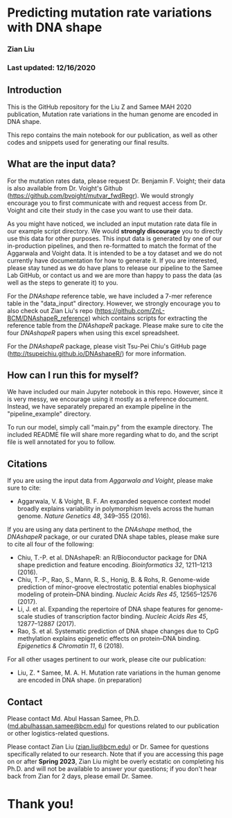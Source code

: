 # Predicting mutation rate variations with DNA shape
### Zian Liu
### Last updated: 12/16/2020

## Introduction

This is the GitHub repository for the Liu Z and Samee MAH 2020 publication, Mutation rate variations in the human genome are encoded in DNA shape.

This repo contains the main notebook for our publication, as well as other codes and snippets used for generating our final results. 

## What are the input data?

For the mutation rates data, please request Dr. Benjamin F. Voight; their data is also available from Dr. Voight's Github (https://github.com/bvoight/mutvar_fwdRegr). We would strongly encourage you to first communicate with and request access from Dr. Voight and cite their study in the case you want to use their data. 

As you might have noticed, we included an input mutation rate data file in our example script directory. We would **strongly discourage** you to directly use this data for other purposes. This input data is generated by one of our in-production pipelines, and then re-formatted to match the format of the Aggarwala and Voight data. It is intended to be a toy dataset and we do not currently have documentation for how to generate it. If you are interested, please stay tuned as we do have plans to release our pipeline to the Samee Lab GitHub, or contact us and we are more than happy to pass the data (as well as the steps to generate it) to you.

For the *DNAshape* reference table, we have included a 7-mer reference table in the "data_input" directory. However, we strongly encourage you to also check out Zian Liu's repo (https://github.com/ZnL-BCM/DNAshapeR_reference) which contains scripts for extracting the reference table from the *DNAshapeR* package. Please make sure to cite the four *DNAshapeR* papers when using this excel spreadsheet. 

For the *DNAshapeR* package, please visit Tsu-Pei Chiu's GitHub page (http://tsupeichiu.github.io/DNAshapeR/) for more information.

## How can I run this for myself?

We have included our main Jupyter notebook in this repo. However, since it is very messy, we encourage using it mostly as a reference document. Instead, we have separately prepared an example pipeline in the "pipeline_example" directory. 

To run our model, simply call "main.py" from the example directory. The included README file will share more regarding what to do, and the script file is well annotated for you to follow.

## Citations

If you are using the input data from *Aggarwala and Voight*, please make sure to cite:

* Aggarwala, V. & Voight, B. F. An expanded sequence context model broadly explains variability in polymorphism levels across the human genome. *Nature Genetics 48*, 349–355 (2016).

If you are using any data pertinent to the *DNAshape* method, the *DNAshapeR* package, or our curated DNA shape tables, please make sure to cite all four of the following:

* Chiu, T.-P. et al. DNAshapeR: an R/Bioconductor package for DNA shape prediction and feature encoding. *Bioinformatics 32*, 1211–1213 (2016).
* Chiu, T.-P., Rao, S., Mann, R. S., Honig, B. & Rohs, R. Genome-wide prediction of minor-groove electrostatic potential enables biophysical modeling of protein–DNA binding. *Nucleic Acids Res 45*, 12565–12576 (2017).
* Li, J. et al. Expanding the repertoire of DNA shape features for genome-scale studies of transcription factor binding. *Nucleic Acids Res 45*, 12877–12887 (2017).
* Rao, S. et al. Systematic prediction of DNA shape changes due to CpG methylation explains epigenetic effects on protein–DNA binding. *Epigenetics & Chromatin 11*, 6 (2018).

For all other usages pertinent to our work, please cite our publication:

* Liu, Z. * Samee, M. A. H. Mutation rate variations in the human genome are encoded in DNA shape. (in preparation)


## Contact 

Please contact Md. Abul Hassan Samee, Ph.D. (md.abulhassan.samee@bcm.edu) for questions related to our publication or other logistics-related questions. 

Please contact Zian Liu (zian.liu@bcm.edu) or Dr. Samee for questions specifically related to our research. Note that if you are accessing this page on or after **Spring 2023**, Zian Liu might be overly ecstatic on completing his Ph.D. and will not be available to answer your questions; if you don't hear back from Zian for 2 days, please email Dr. Samee. 

# Thank you!
